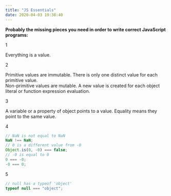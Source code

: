 ```yaml
---
title: "JS Essentials"
date: 2020-04-03 19:38:40
---
```


**Probably the missing pieces you need in order to write correct JavaScript programs:**

1

Everything is a value.

2

Primitive values are immutable. There is only one distinct value for each primitive value.  
Non-primitive values are mutable. A new value is created for each object literal or function expression evaluation.

3

A variable or a property of object points to a value. Equality means they point to the same value.

4

```javascript
// NaN is not equal to NaN
NaN !== NaN;
// 0 is a different value from -0
Object.is(0, -0) === false;
// -0 is equal to 0
0 === -0;
-0 === 0;
```

5

```javascript
// null has a typeof 'object'
typeof null === "object";
```
